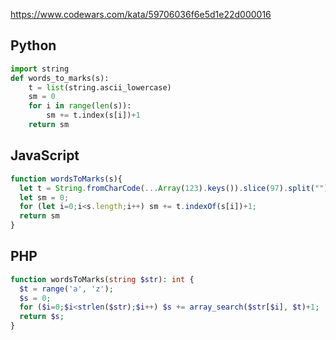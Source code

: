 https://www.codewars.com/kata/59706036f6e5d1e22d000016

## Python
```python
import string
def words_to_marks(s):
    t = list(string.ascii_lowercase)
    sm = 0
    for i in range(len(s)):
        sm += t.index(s[i])+1
    return sm
```

## JavaScript
```js
function wordsToMarks(s){
  let t = String.fromCharCode(...Array(123).keys()).slice(97).split("");
  let sm = 0;
  for (let i=0;i<s.length;i++) sm += t.indexOf(s[i])+1;
  return sm
}
```

## PHP
```php
function wordsToMarks(string $str): int {
  $t = range('a', 'z');
  $s = 0;
  for ($i=0;$i<strlen($str);$i++) $s += array_search($str[$i], $t)+1;
  return $s;
}
```